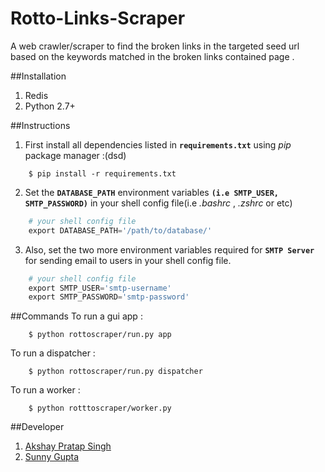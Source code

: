 Rotto-Links-Scraper
=======================

A web crawler/scraper to find the broken links in the targeted seed url based on the keywords matched in the broken links contained page .

##Installation
1. Redis
2. Python 2.7+

##Instructions
1. First install all dependencies listed in **`requirements.txt`** using *pip* package manager :(dsd)
```
    $ pip install -r requirements.txt
```

2. Set the **`DATABASE_PATH`** environment variables **`(i.e SMTP_USER, SMTP_PASSWORD)`** in your shell config file(i.e *.bashrc* , *.zshrc* or etc)
```python
    # your shell config file
    export DATABASE_PATH='/path/to/database/'
```

3. Also, set the two more environment variables required for **`SMTP Server`**  for sending email to users in your shell config file.
```python
    # your shell config file
    export SMTP_USER='smtp-username'
    export SMTP_PASSWORD='smtp-password'
```

##Commands
To run a gui app :
```
    $ python rottoscraper/run.py app
```
To run a dispatcher :
```
    $ python rottoscraper/run.py dispatcher
```
To run a worker :
```
    $ python rotttoscraper/worker.py
```
##Developer
1. [Akshay Pratap Singh](https://www.facebook.com/AKSHAYPRATAP007)
2. [Sunny Gupta](https://www.facebook.com/sunnyLA.Gupta)
